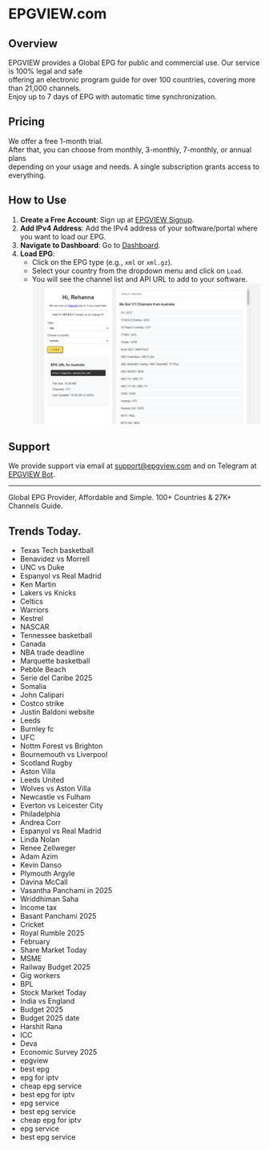 # EPGVIEW.com



## Overview
EPGVIEW provides a Global EPG for public and commercial use. Our service is 100% legal and safe\
offering an electronic program guide for over 100 countries, covering more than 21,000 channels.\
Enjoy up to 7 days of EPG with automatic time synchronization.

## Pricing
We offer a free 1-month trial. \
After that, you can choose from monthly, 3-monthly, 7-monthly, or annual plans \
depending on your usage and needs. A single subscription grants access to everything.

## How to Use
1. **Create a Free Account**: Sign up at [EPGVIEW Signup](https://epgview.com/signup.php).
2. **Add IPv4 Address**: Add the IPv4 address of your software/portal where you want to load our EPG.
3. **Navigate to Dashboard**: Go to [Dashboard](https://epgview.com/dashboard.php).
4. **Load EPG**:
   - Click on the EPG type (e.g., `xml` or `xml.gz`).
   - Select your country from the dropdown menu and click on `Load`.
   - You will see the channel list and API URL to add to your software.
![EPGVIEW](img/dashboard.png)
## Support
We provide support via email at [support@epgview.com](mailto:support@epgview.com) and on Telegram at [EPGVIEW Bot](https://t.me/epgview_bot).

---

Global EPG Provider, Affordable and Simple. 100+ Countries & 27K+ Channels Guide.

## Trends Today.

- Texas Tech basketball
- Benavidez vs Morrell
- UNC vs Duke
- Espanyol vs Real Madrid
- Ken Martin
- Lakers vs Knicks
- Celtics
- Warriors
- Kestrel
- NASCAR
- Tennessee basketball
- Canada
- NBA trade deadline
- Marquette basketball
- Pebble Beach
- Serie del Caribe 2025
- Somalia
- John Calipari
- Costco strike
- Justin Baldoni website
- Leeds
- Burnley fc
- UFC
- Nottm Forest vs Brighton
- Bournemouth vs Liverpool
- Scotland Rugby
- Aston Villa
- Leeds United
- Wolves vs Aston Villa
- Newcastle vs Fulham
- Everton vs Leicester City
- Philadelphia
- Andrea Corr
- Espanyol vs Real Madrid
- Linda Nolan
- Renee Zellweger
- Adam Azim
- Kevin Danso
- Plymouth Argyle
- Davina McCall
- Vasantha Panchami in 2025
- Wriddhiman Saha
- Income tax
- Basant Panchami 2025
- Cricket
- Royal Rumble 2025
- February
- Share Market Today
- MSME
- Railway Budget 2025
- Gig workers
- BPL
- Stock Market Today
- India vs England
- Budget 2025
- Budget 2025 date
- Harshit Rana
- ICC
- Deva
- Economic Survey 2025
- epgview
- best epg
- epg for iptv
- cheap epg service
- best epg for iptv
- epg service
- best epg service
- cheap epg for iptv
- epg service
- best epg service
